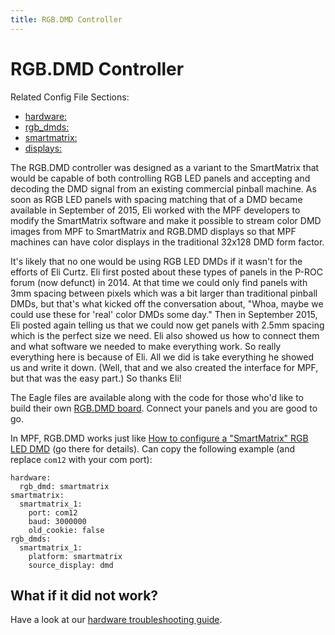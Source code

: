 ```yaml
---
title: RGB.DMD Controller
---
```


# RGB.DMD Controller


Related Config File Sections:

* [hardware:](../config/hardware.md)
* [rgb_dmds:](../config/rgb_dmds.md)
* [smartmatrix:](../config/smartmatrix.md)
* [displays:](../config/displays.md)

The RGB.DMD controller was designed as a variant to the SmartMatrix that
would be capable of both controlling RGB LED panels and accepting and
decoding the DMD signal from an existing commercial pinball machine. As
soon as RGB LED panels with spacing matching that of a DMD became
available in September of 2015, Eli worked with the MPF developers to
modify the SmartMatrix software and make it possible to stream color DMD
images from MPF to SmartMatrix and RGB.DMD displays so that MPF machines
can have color displays in the traditional 32x128 DMD form factor.

It's likely that no one would be using RGB LED DMDs if it wasn't for
the efforts of Eli Curtz. Eli first posted about these types of panels
in the P-ROC forum (now defunct) in 2014. At that time we could only
find panels with 3mm spacing between pixels which was a bit larger than
traditional pinball DMDs, but that's what kicked off the conversation
about, "Whoa, maybe we could use these for 'real' color DMDs some
day." Then in September 2015, Eli posted again telling us that we could
now get panels with 2.5mm spacing which is the perfect size we need. Eli
also showed us how to connect them and what software we needed to make
everything work. So really everything here is because of Eli. All we did
is take everything he showed us and write it down. (Well, that and we
also created the interface for MPF, but that was the easy part.) So
thanks Eli!

The Eagle files are available along with the code for those who'd like
to build their own [RGB.DMD board](https://github.com/ecurtz/RGB_DMD).
Connect your panels and you are good to go.

In MPF, RGB.DMD works just like
[How to configure a "SmartMatrix" RGB LED DMD](smartmatrix.md) (go there
for details). Can copy the following example (and replace `com12` with
your com port):

``` mpf-config
hardware:
  rgb_dmd: smartmatrix
smartmatrix:
  smartmatrix_1:
    port: com12
    baud: 3000000
    old_cookie: false
rgb_dmds:
  smartmatrix_1:
    platform: smartmatrix
    source_display: dmd
```

## What if it did not work?

Have a look at our
[hardware troubleshooting guide](troubleshooting_hardware.md).
